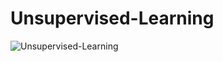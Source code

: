 # Unsupervised-Learning
<img src='https://static.javatpoint.com/tutorial/machine-learning/images/unsupervised-machine-learning-1.png' alt='Unsupervised-Learning' align='center' />
